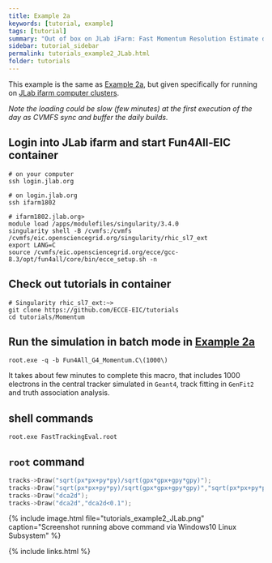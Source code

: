 ```yaml
---
title: Example 2a
keywords: [tutorial, example]
tags: [tutorial]
summary: "Out of box on JLab iFarm: Fast Momentum Resolution Estimate during Design Stage"
sidebar: tutorial_sidebar
permalink: tutorials_example2_JLab.html
folder: tutorials
---
```


This example is the same as [Example 2a](/tutorials_example2a.html), 
but given specifically for running on [JLab ifarm computer clusters](https://scicomp.jlab.org/). 

*Note the loading could be slow (few minutes) at the first execution of the day as CVMFS sync and buffer the daily builds.*

## Login into JLab ifarm and start Fun4All-EIC container

```
# on your computer
ssh login.jlab.org

# on login.jlab.org
ssh ifarm1802

# ifarm1802.jlab.org> 
module load /apps/modulefiles/singularity/3.4.0
singularity shell -B /cvmfs:/cvmfs /cvmfs/eic.opensciencegrid.org/singularity/rhic_sl7_ext
export LANG=C
source /cvmfs/eic.opensciencegrid.org/ecce/gcc-8.3/opt/fun4all/core/bin/ecce_setup.sh -n
```

## Check out tutorials in container

```
# Singularity rhic_sl7_ext:~>
git clone https://github.com/ECCE-EIC/tutorials
cd tutorials/Momentum
```

## Run the simulation in batch mode in [Example 2a](/tutorials_example2a.html)

```
root.exe -q -b Fun4All_G4_Momentum.C\(1000\)
```
It takes about few minutes to complete this macro, that includes 1000 electrons in the central tracker simulated in `Geant4`, track fitting in `GenFit2` and truth association analysis. 

## shell commands

```
root.exe FastTrackingEval.root
```

## `root` command

```cpp
tracks->Draw("sqrt(px*px+py*py)/sqrt(gpx*gpx+gpy*gpy)");
tracks->Draw("sqrt(px*px+py*py)/sqrt(gpx*gpx+gpy*gpy)","sqrt(px*px+py*py)/sqrt(gpx*gpx+gpy*gpy)>0.8");
tracks->Draw("dca2d");
tracks->Draw("dca2d","dca2d<0.1");
```

{% include image.html file="tutorials_example2_JLab.png" caption="Screenshot running above command via Windows10 Linux Subsystem" %}

{% include links.html %}
